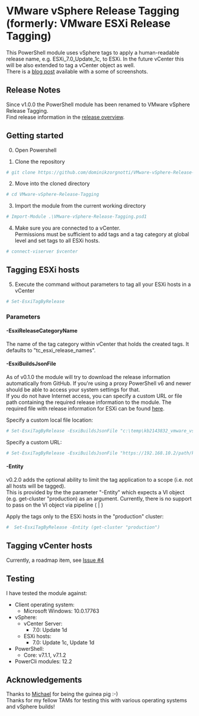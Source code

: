 # VMware vSphere Release Tagging (formerly: VMware ESXi Release Tagging)

This PowerShell module uses vSphere tags to apply a human-readable release name, e.g. ESXi_7.0_Update_1c, to ESXi.
In the future vCenter this will be also extended to tag a vCenter object as well.    
There is a [blog post](https://www.why-did-it.fail/blog/2021-02-set-esxi-release-names-with-tags/) available with a some of screenshots.

## Release Notes
Since v1.0.0 the PowerShell module has been renamed to VMware vSphere Release Tagging.  
Find release information in the [release overview](https://github.com/dominikzorgnotti/VMware-vSphere-Release-Tagging/releases).

## Getting started

0. Open Powershell

1. Clone the repository  
```powershell
# git clone https://github.com/dominikzorgnotti/VMware-vSphere-Release-Tagging.git
```
2. Move into the cloned directory
```powershell
# cd VMware-vSphere-Release-Tagging
```
3. Import the module from the current working directory
```powershell
# Import-Module .\VMware-vSphere-Release-Tagging.psd1
```
4. Make sure you are connected to a vCenter.  
Permissions must be sufficient to add tags and a tag category at global level and set tags to all ESXi hosts.
```powershell
# connect-viserver $vcenter
```

## Tagging ESXi hosts

5. Execute the command without parameters to tag all your ESXi hosts in a vCenter 
```powershell
# Set-EsxiTagByRelease
```

### Parameters

#### -EsxiReleaseCategoryName
The name of the tag category within vCenter that holds the created tags. It defaults to "tc_esxi_release_names".

#### -EsxiBuildsJsonFile
As of v0.1.0 the module will try to download the release information automatically from GitHub. If you're using a proxy PowerShell v6 and newer should be able to access your system settings for that.  
If you do not have Internet access, you can specify a custom URL or file path containing the required release information to the module. The required file with release information for ESXi can be found [here](https://raw.githubusercontent.com/dominikzorgnotti/vmware_product_releases_machine-readable/main/index/kb2143832_vmware_vsphere_esxi_table0_release_as-index.json).

Specify a custom local file location:
```powershell
# Set-EsxiTagByRelease -EsxiBuildsJsonFile "c:\temp\kb2143832_vmware_vsphere_esxi_table0_release_as-index.json"
```
Specify a custom URL:
```powershell
# Set-EsxiTagByRelease -EsxiBuildsJsonFile "https://192.168.10.2/path/kb2143832_vmware_vsphere_esxi_table0_release_as-index.json"
```

#### -Entity
v0.2.0 adds the optional ability to limit the tag application to a scope (i.e. not all hosts will be tagged).  
This is provided by the the parameter "-Entity" which expects a VI object (e.g. get-cluster "production) as an argument.
Currently, there is no support to pass on the VI object via pipeline ( | )

Apply the tags only to the ESXi hosts in the "production" cluster:
```powershell
#  Set-EsxiTagByRelease -Entity (get-cluster "production")
```

## Tagging vCenter hosts
Currently, a roadmap item, see [Issue #4](https://github.com/dominikzorgnotti/VMware-vSphere-Release-Tagging/issues/4)


## Testing
I have tested the module against:

- Client operating system:
  - Microsoft Windows: 10.0.17763
- vSphere:
  - vCenter Server:
    -  7.0: Update 1d
  - ESXi hosts:
    - 7.0: Update 1c, Update 1d
- PowerShell: 
  - Core: v7.1.1, v7.1.2
- PowerCli modules: 12.2

## Acknowledgements

Thanks to [Michael](https://github.com/mdhemmi) for being the guinea pig :-)  
Thanks for my fellow TAMs for testing this with various operating systems and vSphere builds!
